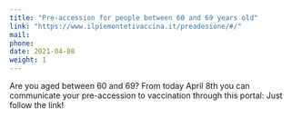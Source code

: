 ```yaml
---
title: "Pre-accession for people between 60 and 69 years old"
link: "https://www.ilpiemontetivaccina.it/preadesione/#/"
mail: 
phone: 
date: 2021-04-08
weight: 1
---
```


Are you aged between 60 and 69? From today April 8th you can communicate your pre-accession to vaccination through this portal: Just follow the link!
